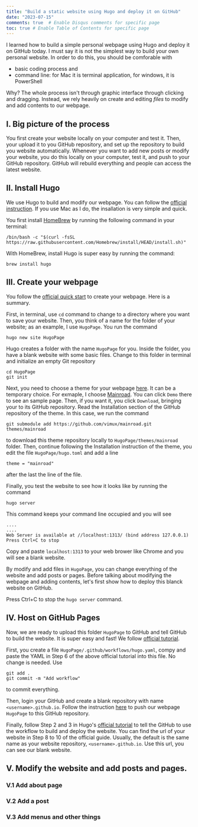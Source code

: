 ```yaml
---
title: "Build a static website using Hugo and deploy it on GitHub"
date: "2023-07-15"
comments: true  # Enable Disqus comments for specific page
toc: true # Enable Table of Contents for specific page
---
```


I learned how to build a simple personal webpage using Hugo and deploy it on GitHub today.
I must say it is not the simplest way to build your own personal website.
In order to do this, you should be comforable with 
- basic coding process and
- command line: for Mac it is terminal application, for windows, it is PowerShell

Why? The whole process isn't through graphic interface through clicking and dragging.
Instead, we rely heavily on create and editing *files* to modify and add contents to our webpage.

## I. Big picture of the process

You first create your website locally on your computer and test it.
Then, your upload it to you GitHub repository, and set up the repository to build you website automatically.
Whenever you want to add new posts or modify your website, you do this locally on your computer, test it, and push to your GitHub repository.
GitHub will rebuild everything and people can access the latest website.

## II. Install Hugo
We use Hugo to build and modify our webpage.
You can follow the [official instruction](https://gohugo.io/installation/).
If you use Mac as I do, the insallation is very simple and quick.

You first install [HomeBrew](https://brew.sh/) by running the following command in your terminal:
```shell
/bin/bash -c "$(curl -fsSL https://raw.githubusercontent.com/Homebrew/install/HEAD/install.sh)"
```

With HomeBrew, install Hugo is super easy by running the command:
```shell
brew install hugo
```

## III. Create your webpage
You follow the [official quick start](https://gohugo.io/getting-started/quick-start/) to create your webpage.
Here is a summary.

First, in terminal, use `cd` command to change to a directory where you want to save your website.
Then, you think of a name for the folder of your website; as an example, I use `HugoPage`.
You run the command
```shell
hugo new site HugoPage
```
Hugo creates a folder with the name `HugoPage` for you.
Inside the folder, you have a blank website with some basic files.
Change to this folder in terminal and initialize an empty Git repository
```shell
cd HugoPage
git init
```

Next, you need to choose a theme for your webpage [here](https://themes.gohugo.io/).
It can be a temporary choice.
For exmaple, I choose [Mainroad](https://themes.gohugo.io/themes/mainroad/).
You can click `Demo` there to see an sample page.
Then, if you want it, you click `Download`, bringing your to its GitHub repository.
Read the Installation section of the GitHub repository of the theme.
In this case, we run the command
```shell
git submodule add https://github.com/vimux/mainroad.git themes/mainroad
```
to download this theme repository locally to `HugoPage/themes/mainroad` folder.
Then, continue following the Installation instruction of the theme, you edit the file `HugoPage/hugo.toml` and add a line
```
theme = "mainroad"
```
after the last the line of the file.

Finally, you test the website to see how it looks like by running the command
```shell
hugo server
```
This command keeps your command line occupied and you will see
```shell
....
....
Web Server is available at //localhost:1313/ (bind address 127.0.0.1)
Press Ctrl+C to stop
```
Copy and paste `localhost:1313` to your web brower like Chrome and you will see a blank website.

By modify and add files in `HugoPage`, you can change everything of the website and add posts or pages.
Before talking about modifying the webpage and adding contents, let's first show how to deploy this blanck website on GitHub.

Press Ctrl+C to stop the `hugo server` command.

## IV. Host on GitHub Pages
Now, we are ready to upload this folder `HugoPage` to GitHub and tell GitHub to build the website.
It is super easy and fast!
We follow [official tutorial](https://gohugo.io/hosting-and-deployment/hosting-on-github/).

First, you create a file `HugoPage/.github/workflows/hugo.yaml`, compy and paste the YAML in Step 6 of the above official tutorial into this file.
No change is needed.
Use 
```shell
git add .
git commit -m "Add workflow"
``` 
to commit everything.

Then, login your GitHub and create a blank repository with name `<username>.github.io`.
Follow the instruction [here](https://docs.github.com/en/migrations/importing-source-code/using-the-command-line-to-import-source-code/adding-locally-hosted-code-to-github#adding-a-local-repository-to-github-using-git) to push our webpage `HugoPage` to this GitHub repository.

Finally, follow Step 2 and 3 in Hugo's [official tutorial](https://gohugo.io/hosting-and-deployment/hosting-on-github/) to tell the GitHub to use the workflow to build and deploy the website.
You can find the url of your website in Step 8 to 10 of the official guide.
Usually, the default is the same name as your website repository, `<username>.github.io`.
Use this url, you can see our blank website.

## V. Modify the website and add posts and pages.

### V.1 Add about page
### V.2 Add a post
### V.3 Add menus and other things
